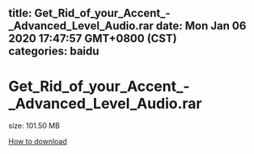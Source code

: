 
title: Get_Rid_of_your_Accent_-_Advanced_Level_Audio.rar
date: Mon Jan 06 2020 17:47:57 GMT+0800 (CST)    
categories: baidu
---

# Get_Rid_of_your_Accent_-_Advanced_Level_Audio.rar
size: 101.50 MB
 
 

[How to download](https://bpcam.bemobtrk.com/go/2ceec3aa-1ca2-46d6-b9ff-aaa5c184517c?jno=2082)